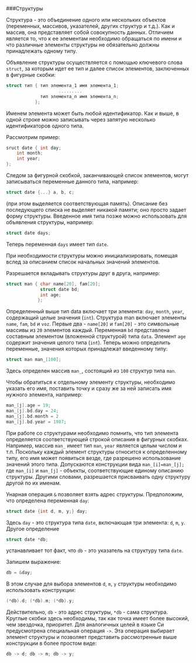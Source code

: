 ###Структуры

Структура - это объединение одного или нескольких объектов (переменных, массивов, указателей, других структур и т.д.). Как и массив, она представляет собой совокупность данных. Отличием является то, что к ее элементам необходимо обращаться по имени и что различные элементы структуры не обязательно должны принадлежать одному типу.

Объявление структуры осуществляется с помощью ключевого слова `struct`, за которым идет ее тип и далее список элементов, заключенных в фигурные скобки:

```c
struct тип { тип элемента_1 имя элемента_1;
                    .........
             тип элемента_n имя элемента_n;
           };
```

Именем элемента может быть любой идентификатор. Как и выше, в одной строке можно записывать через запятую несколько идентификаторов одного типа.

Рассмотрим пример:

```c
sruct date { int day;
    int month;
    int year;
};
```

Следом за фигурной скобкой, заканчивающей список элементов, могут записываться переменные данного типа, например:

```c
struct date {...} a, b, c;
```

(при этом выделяется соответствующая память). Описание без последующего списка не выделяет никакой памяти; оно просто задает форму структуры. Введенное имя типа позже можно использовать для объявления структуры, например:

```c
struct date days;
```

Теперь переменная `days` имеет тип `date`.

При необходимости структуры можно инициализировать, помещая вслед за описанием список начальных значений элементов.

Разрешается вкладывать структуры друг в друга, например:

```c
struct man { char name[20], fam[20];
             struct date bd;
             int age;
            };
```

Определенный выше тип data включает три элемента: `day`, `month`, `year`, содержащий целые значения (`int`). Структура man включает элементы `name`, `fam`, `bd` и `voz`. Первые два - `name[20]` и `fam[20]` - это символьные массивы из `20` элементов каждый. Переменная `bd` представлена составным элементом (вложенной структурой) типа `data`. Элемент `age` содержит значения целого типа (`int`). Теперь можно определить переменные, значения которых принадлежат введенному типу:

```c
struct man man_[100];
```

Здесь определен массив `man_`, состоящий из `100` структур типа `man`.

Чтобы обратиться к отдельному элементу структуры, необходимо указать его имя, поставить точку и сразу же за ней записать имя нужного элемента, например:

```c
man_[j].age = 19;
man_[j].bd.day = 24;
man_[j].bd.month = 2
man_[j].bd.year = 1987;
```

При работе со структурами необходимо помнить, что тип элемента определяется соответствующей строкой описания в фигурных скобках. Например, массив `man_` имеет тип `man`, `year` является целым числом и т.п. Поскольку каждый элемент структуры относится к определенному типу, его имя может появиться везде, где разрешено использование значений этого типа. Допускаются конструкции вида `man_[i]=man_[j];` где `man_[i]` и `man_[j]` - объекты, соответствующие единому описанию структуры. Другими словами, разрешается присваивать одну структуру другой по их именам.

Унарная операция `&` позволяет взять адрес структуры. Предположим, что определена переменная `day`:

```c
struct date {int d, m, у;} day;
```

Здесь `day` - это структура типа `date`, включающая три элемента: `d`, `m`, `у`. Другое определение

```c
struct date *db;
```

устанавливает тот факт, что `db` - это указатель на структуру типа `date`.

Запишем выражение:

```c
db = &day;
```

В этом случае для выбора элементов `d`, `m`, `у` структуры необходимо использовать конструкции:

```c
(*db).d; (*db).m; (*db).y;
```

Действительно, `db` - это адрес структуры, `*db` - сама структура. Круглые скобки здесь необходимы, так как точка имеет более высокий, чем звездочка, приоритет. Для аналогичных целей в языке Си предусмотрена специальная операция `->`. Эта операция выбирает элемент структуры и позволяет представить рассмотренные выше конструкции в более простом виде:

```c
db -> d; db -> m; db -> у;
```